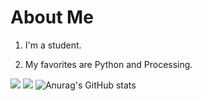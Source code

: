 # About Me

1. I'm a student.

2. My favorites are Python and Processing.

![](https://github-readme-stats.vercel.app/api/top-langs?username=scotch-jp)
![](https://skillicons.dev/icons?i=swift,python,processing,windows,linux,vscode,github)
![Anurag's GitHub stats](https://github-readme-stats.vercel.app/api?username=scotch-jp&show_icons=true&theme=transparent)
